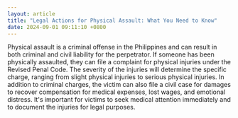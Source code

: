 ```yaml
---
layout: article
title: "Legal Actions for Physical Assault: What You Need to Know"
date: 2024-09-01 09:11:10 +0800
---
```


<p>Physical assault is a criminal offense in the Philippines and can result in both criminal and civil liability for the perpetrator. If someone has been physically assaulted, they can file a complaint for physical injuries under the Revised Penal Code. The severity of the injuries will determine the specific charge, ranging from slight physical injuries to serious physical injuries. In addition to criminal charges, the victim can also file a civil case for damages to recover compensation for medical expenses, lost wages, and emotional distress. It's important for victims to seek medical attention immediately and to document the injuries for legal purposes.</p>